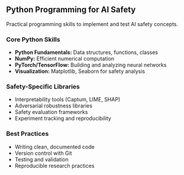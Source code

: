 ## Python Programming for AI Safety

Practical programming skills to implement and test AI safety concepts.

### Core Python Skills

-   **Python Fundamentals:** Data structures, functions, classes
-   **NumPy:** Efficient numerical computation
-   **PyTorch/TensorFlow:** Building and analyzing neural networks
-   **Visualization:** Matplotlib, Seaborn for safety analysis

### Safety-Specific Libraries

-   Interpretability tools (Captum, LIME, SHAP)
-   Adversarial robustness libraries
-   Safety evaluation frameworks
-   Experiment tracking and reproducibility

### Best Practices

-   Writing clean, documented code
-   Version control with Git
-   Testing and validation
-   Reproducible research practices